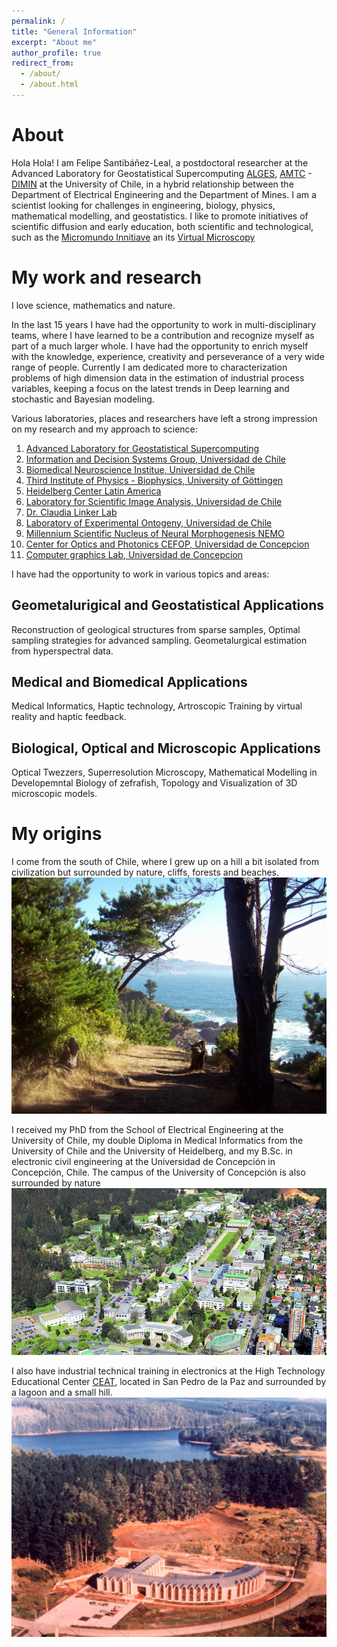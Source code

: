 ```yaml
---
permalink: /
title: "General Information"
excerpt: "About me"
author_profile: true
redirect_from: 
  - /about/
  - /about.html
---
```


About
======

Hola Hola! I am Felipe Santibáñez-Leal, a postdoctoral researcher at the Advanced Laboratory for Geostatistical Supercomputing [ALGES](http://www.alges.cl/), [AMTC](http://www.amtc.cl/?lang=en) - [DIMIN](http://www.minas.uchile.cl/) at the University of Chile, in a hybrid relationship between the Department of Electrical Engineering and the Department of Mines. I am a scientist looking for challenges in engineering, biology, physics, mathematical modelling, and geostatistics. I like to promote initiatives of scientific diffusion and early education, both scientific and technological, such as the [Micromundo Innitiave](https://micromundo.team/) an its [Virtual Microscopy](https://micromundo.app/)
 
My work and research
======

I love science, mathematics and nature. 

In the last 15 years I have had the opportunity to work in multi-disciplinary teams, where I have learned to be a contribution and recognize myself as part of a much larger whole. I have had the opportunity to enrich myself with the knowledge, experience, creativity and perseverance of a very wide range of people. Currently I am dedicated more to characterization problems of high dimension data in the estimation of industrial process variables, keeping a focus on the latest trends in Deep learning and stochastic and Bayesian modeling.

Various laboratories, places and researchers have left a strong impression on my research and my approach to science:

1. [Advanced Laboratory for Geostatistical Supercomputing](http://ingenieria.uchile.cl/investigacion/presentacion/laboratorios/departamento-de-ingenieria-de-minas/91113/laboratorio-de-geoestadistica-y-supercomputo-alges)
1. [Information and Decision Systems Group, Universidad de Chile](http://ingenieria.uchile.cl/investigacion/presentacion/laboratorios/departamento-de-ingenieria-electrica/90774/laboratorio-de-informacion-y-decision)
1. [Biomedical Neuroscience Institue, Universidad de Chile](https://www.bni.cl/)
1. [Third Institute of Physics - Biophysics, University of Göttingen](https://www.uni-goettingen.de/en/499370.html)
1. [Heidelberg Center Latin America](http://www.heidelberg-center.uni-hd.de/english/index.html)
1. [Laboratory for Scientific Image Analysis, Universidad de Chile](http://www.scian.cl/portal/globals.php?COD_SECCION=2988)
1. [Dr. Claudia Linker Lab](https://kclpure.kcl.ac.uk/portal/claudia.linker.html)
1. [Laboratory of Experimental Ontogeny, Universidad de Chile](http://www.ontogenesis.cl/research_scientificnet_chile.html)
1. [Millennium Scientific Nucleus of Neural Morphogenesis NEMO](https://www.uchile.cl/portafolio-academico/impresion.jsf?username=mconcha)
1. [Center for Optics and Photonics CEFOP, Universidad de Concepcion](http://cefop.udec.cl/)
1. [Computer graphics Lab, Universidad de Concepcion](https://www.programacion11.com/)

I have had the opportunity to work in various topics and areas:

Geometalurigical and Geostatistical Applications
------
Reconstruction of geological structures from sparse samples, Optimal sampling strategies for advanced sampling. Geometalurgical estimation from hyperspectral data. 

Medical and Biomedical Applications
------
Medical Informatics, Haptic technology, Artroscopic Training by virtual reality and haptic feedback. 

Biological, Optical and Microscopic Applications
------
Optical Twezzers, Superresolution Microscopy, Mathematical Modelling in Developemntal Biology of zefrafish, Topology and Visualization of 3D microscopic models.

My origins
======
I come from the south of Chile, where I grew up on a hill a bit isolated from civilization but surrounded by nature, cliffs, forests and beaches.
![wolverine](/images/wolverine/15.jpg)

I received my PhD from the School of Electrical Engineering at the University of Chile, my double Diploma in Medical Informatics from the University of Chile and the University of Heidelberg, and my B.Sc. in electronic civil engineering at the Universidad de Concepción in Concepción, Chile. The campus of the University of Concepción is also surrounded by nature
![UDEC](/images/udec/udec3.jpg)

I also have industrial technical training in electronics at the High Technology Educational Center [CEAT](https://www.ceat.cl/inicio/), located in San Pedro de la Paz and surrounded by a lagoon and a small hill.
![CEAT](/images/ceat/ceat1.jpg)



